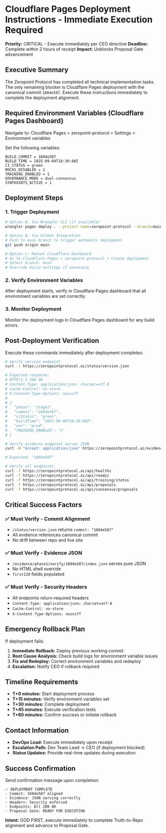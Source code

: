 # Cloudflare Pages Deployment Instructions - Immediate Execution Required

**Priority:** CRITICAL - Execute immediately per CEO directive
**Deadline:** Complete within 2 hours of receipt
**Impact:** Unblocks Proposal Gate advancement

## Executive Summary

The Zeropoint Protocol has completed all technical implementation tasks. The only remaining blocker is Cloudflare Pages deployment with the canonical commit `1604e587`. Execute these instructions immediately to complete the deployment alignment.

## Required Environment Variables (Cloudflare Pages Dashboard)

Navigate to: Cloudflare Pages > zeropoint-protocol > Settings > Environment variables

Set the following variables:

```
BUILD_COMMIT = 1604e587
BUILD_TIME = 2025-09-09T18:30:00Z
CI_STATUS = green
MOCKS_DISABLED = 1
TRAINING_ENABLED = 1
GOVERNANCE_MODE = dual-consensus
SYNTHIENTS_ACTIVE = 1
```

## Deployment Steps

### 1. Trigger Deployment
```bash
# Option A: Via Wrangler CLI (if available)
wrangler pages deploy . --project-name=zeropoint-protocol --branch=main

# Option B: Via GitHub Integration
# Push to main branch to trigger automatic deployment
git push origin main

# Option C: Manual Cloudflare Dashboard
# Go to Cloudflare Pages > zeropoint-protocol > Create deployment
# Select branch: main
# Override build settings if necessary
```

### 2. Verify Environment Variables
After deployment starts, verify in Cloudflare Pages dashboard that all environment variables are set correctly.

### 3. Monitor Deployment
Monitor the deployment logs in Cloudflare Pages dashboard for any build errors.

## Post-Deployment Verification

Execute these commands immediately after deployment completes:

```bash
# Verify version endpoint
curl -i https://zeropointprotocol.ai/status/version.json

# Expected response:
# HTTP/1.1 200 OK
# Content-Type: application/json; charset=utf-8
# Cache-Control: no-store
# X-Content-Type-Options: nosniff
#
# {
#   "phase": "stage1",
#   "commit": "1604e587",
#   "ciStatus": "green",
#   "buildTime": "2025-09-09T18:30:00Z",
#   "env": "prod",
#   "TRAINING_ENABLED": "1"
# }

# Verify evidence endpoint serves JSON
curl -H "Accept: application/json" https://zeropointprotocol.ai/evidence/phase1/verify/1604e587/index.json | jq .meta.commit

# Expected: "1604e587"

# Verify all endpoints
curl -f https://zeropointprotocol.ai/api/healthz
curl -f https://zeropointprotocol.ai/api/readyz
curl -f https://zeropointprotocol.ai/api/training/status
curl -f https://zeropointprotocol.ai/api/proposals
curl -f https://zeropointprotocol.ai/api/consensus/proposals
```

## Critical Success Factors

### ✅ Must Verify - Commit Alignment
- `/status/version.json` returns `commit: "1604e587"`
- All evidence references canonical commit
- No drift between repo and live site

### ✅ Must Verify - Evidence JSON
- `/evidence/phase1/verify/1604e587/index.json` serves pure JSON
- No HTML shell override
- `first120` fields populated

### ✅ Must Verify - Security Headers
- All endpoints return required headers
- `Content-Type: application/json; charset=utf-8`
- `Cache-Control: no-store`
- `X-Content-Type-Options: nosniff`

## Emergency Rollback Plan

If deployment fails:

1. **Immediate Rollback:** Deploy previous working commit
2. **Root Cause Analysis:** Check build logs for environment variable issues
3. **Fix and Redeploy:** Correct environment variables and redeploy
4. **Escalation:** Notify CEO if rollback required

## Timeline Requirements

- **T+0 minutes:** Start deployment process
- **T+15 minutes:** Verify environment variables set
- **T+30 minutes:** Complete deployment
- **T+45 minutes:** Execute verification tests
- **T+60 minutes:** Confirm success or initiate rollback

## Contact Information

- **DevOps Lead:** Execute immediately upon receipt
- **Escalation Path:** Dev Team Lead → CEO (if deployment blocked)
- **Status Updates:** Provide real-time updates during execution

## Success Confirmation

Send confirmation message upon completion:

```
✅ DEPLOYMENT COMPLETE
- Commit: 1604e587 aligned
- Evidence: JSON serving correctly
- Headers: Security enforced
- Endpoints: All 200 OK
- Proposal Gate: READY FOR EXECUTION
```

**Intent:** GOD FIRST, execute immediately to complete Truth-to-Repo alignment and advance to Proposal Gate.
